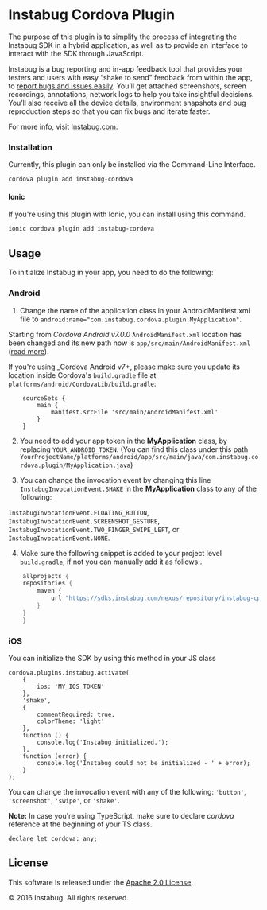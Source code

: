 # Instabug Cordova Plugin

The purpose of this plugin is to simplify the process of integrating the Instabug SDK in a hybrid application, as well as to provide an interface to interact with the SDK through JavaScript.

Instabug is a bug reporting and in-app feedback tool that provides your testers and users with easy “shake to send” feedback from within the app, to [report bugs and issues easily](https://instabug.com/bug-reporting). You’ll get attached screenshots, screen recordings, annotations, network logs to help you take insightful decisions. You’ll also receive all the device details, environment snapshots and bug reproduction steps so that you can fix bugs and iterate faster.

For more info, visit [Instabug.com](https://instabug.com).

### Installation

Currently, this plugin can only be installed via the Command-Line Interface.

```
cordova plugin add instabug-cordova
```

#### Ionic

If you're using this plugin with Ionic, you can install using this command.

```
ionic cordova plugin add instabug-cordova
```

## Usage

To initialize Instabug in your app, you need to do the following:

### Android

1. Change the name of the application class in your AndroidManifest.xml file to `android:name="com.instabug.cordova.plugin.MyApplication"`.

Starting from _Cordova Android v7.0.0_ `AndroidManifest.xml` location has been changed and its new path now is `app/src/main/AndroidManifest.xml` ([read more](http://cordova.apache.org/announcements/2017/12/04/cordova-android-7.0.0.html)).

If you're using _Cordova Android v7+, please make sure you update its location inside Cordova's `build.gradle` file at `platforms/android/CordovaLib/build.gradle`:

```
    sourceSets {
        main {
            manifest.srcFile 'src/main/AndroidManifest.xml'
        }
    }
```

2. You need to add your app token in the **MyApplication** class, by replacing `YOUR_ANDROID_TOKEN`. (You can find this class under this path `YourProjectName/platforms/android/app/src/main/java/com.instabug.cordova.plugin/MyApplication.java`)

3. You can change the invocation event by changing this line `InstabugInvocationEvent.SHAKE` in the **MyApplication** class to any of the following:

`InstabugInvocationEvent.FLOATING_BUTTON`, `InstabugInvocationEvent.SCREENSHOT_GESTURE`, `InstabugInvocationEvent.TWO_FINGER_SWIPE_LEFT`, or `InstabugInvocationEvent.NONE`.

4.  Make sure the following snippet is added to your project level `build.gradle`, if not you can manually add it as follows:.

```dart
    allprojects {
	repositories {
	    maven {
	        url "https://sdks.instabug.com/nexus/repository/instabug-cp"
	    }
	}
    }
```

### iOS

You can initialize the SDK by using this method in your JS class

```
cordova.plugins.instabug.activate(
    {
        ios: 'MY_IOS_TOKEN'
    },
    'shake',
    {
    	commentRequired: true,
    	colorTheme: 'light'
    },
    function () {
        console.log('Instabug initialized.');
    },
    function (error) {
        console.log('Instabug could not be initialized - ' + error);
    }
);
```

You can change the invocation event with any of the following: `'button'`, `'screenshot'`, `'swipe'`, or `'shake'`.

**Note:** In case you're using TypeScript, make sure to declare _cordova_ reference at the beginning of your TS class.

```
declare let cordova: any;
```

## License

This software is released under the <a href="http://opensource.org/licenses/Apache-2.0">Apache 2.0 License</a>.

© 2016 Instabug. All rights reserved.
